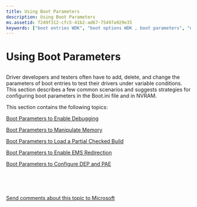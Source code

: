 ```yaml
---
title: Using Boot Parameters
description: Using Boot Parameters
ms.assetid: f249f312-cfc5-41b2-ad67-75497a929e35
keywords: ["boot entries WDK", "boot options WDK , boot parameters", "driver testing WDK boot options", "testing drivers WDK boot options", "debugging drivers WDK boot options", "driver debugging WDK boot options", "NVRAM boot options WDK , boot parameters", "EFI NVRAM boot options WDK , boot parameters", "Boot.ini files WDK , boot parameters"]
---
```


# Using Boot Parameters


## <span id="ddk_using_boot_parameters_tools"></span><span id="DDK_USING_BOOT_PARAMETERS_TOOLS"></span>


Driver developers and testers often have to add, delete, and change the parameters of boot entries to test their drivers under variable conditions. This section describes a few common scenarios and suggests strategies for configuring boot parameters in the Boot.ini file and in NVRAM.

This section contains the following topics:

[Boot Parameters to Enable Debugging](boot-parameters-to-enable-debugging.md)

[Boot Parameters to Manipulate Memory](boot-parameters-to-manipulate-memory.md)

[Boot Parameters to Load a Partial Checked Build](boot-parameters-to-load-a-partial-checked-build.md)

[Boot Parameters to Enable EMS Redirection](boot-parameters-to-enable-ems-redirection.md)

[Boot Parameters to Configure DEP and PAE](boot-parameters-to-configure-dep-and-pae.md)

 

 

[Send comments about this topic to Microsoft](mailto:wsddocfb@microsoft.com?subject=Documentation%20feedback%20[devtest\devtest]:%20Using%20Boot%20Parameters%20%20RELEASE:%20%2811/17/2016%29&body=%0A%0APRIVACY%20STATEMENT%0A%0AWe%20use%20your%20feedback%20to%20improve%20the%20documentation.%20We%20don't%20use%20your%20email%20address%20for%20any%20other%20purpose,%20and%20we'll%20remove%20your%20email%20address%20from%20our%20system%20after%20the%20issue%20that%20you're%20reporting%20is%20fixed.%20While%20we're%20working%20to%20fix%20this%20issue,%20we%20might%20send%20you%20an%20email%20message%20to%20ask%20for%20more%20info.%20Later,%20we%20might%20also%20send%20you%20an%20email%20message%20to%20let%20you%20know%20that%20we've%20addressed%20your%20feedback.%0A%0AFor%20more%20info%20about%20Microsoft's%20privacy%20policy,%20see%20http://privacy.microsoft.com/default.aspx. "Send comments about this topic to Microsoft")




